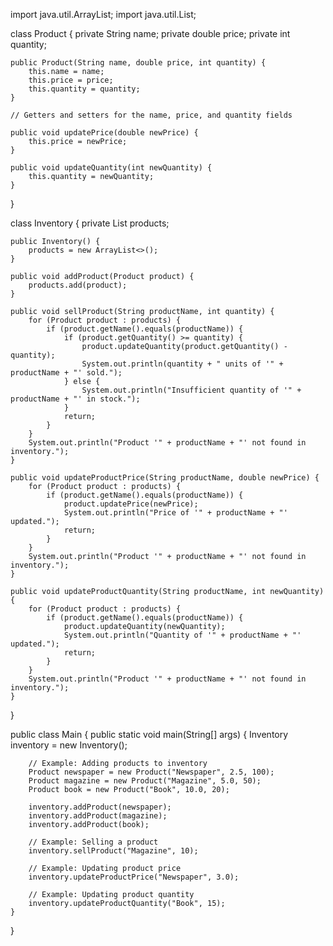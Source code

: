 import java.util.ArrayList;
import java.util.List;

class Product {
    private String name;
    private double price;
    private int quantity;

    public Product(String name, double price, int quantity) {
        this.name = name;
        this.price = price;
        this.quantity = quantity;
    }

    // Getters and setters for the name, price, and quantity fields

    public void updatePrice(double newPrice) {
        this.price = newPrice;
    }

    public void updateQuantity(int newQuantity) {
        this.quantity = newQuantity;
    }
}

class Inventory {
    private List<Product> products;

    public Inventory() {
        products = new ArrayList<>();
    }

    public void addProduct(Product product) {
        products.add(product);
    }

    public void sellProduct(String productName, int quantity) {
        for (Product product : products) {
            if (product.getName().equals(productName)) {
                if (product.getQuantity() >= quantity) {
                    product.updateQuantity(product.getQuantity() - quantity);
                    System.out.println(quantity + " units of '" + productName + "' sold.");
                } else {
                    System.out.println("Insufficient quantity of '" + productName + "' in stock.");
                }
                return;
            }
        }
        System.out.println("Product '" + productName + "' not found in inventory.");
    }

    public void updateProductPrice(String productName, double newPrice) {
        for (Product product : products) {
            if (product.getName().equals(productName)) {
                product.updatePrice(newPrice);
                System.out.println("Price of '" + productName + "' updated.");
                return;
            }
        }
        System.out.println("Product '" + productName + "' not found in inventory.");
    }

    public void updateProductQuantity(String productName, int newQuantity) {
        for (Product product : products) {
            if (product.getName().equals(productName)) {
                product.updateQuantity(newQuantity);
                System.out.println("Quantity of '" + productName + "' updated.");
                return;
            }
        }
        System.out.println("Product '" + productName + "' not found in inventory.");
    }
}

public class Main {
    public static void main(String[] args) {
        Inventory inventory = new Inventory();

        // Example: Adding products to inventory
        Product newspaper = new Product("Newspaper", 2.5, 100);
        Product magazine = new Product("Magazine", 5.0, 50);
        Product book = new Product("Book", 10.0, 20);

        inventory.addProduct(newspaper);
        inventory.addProduct(magazine);
        inventory.addProduct(book);

        // Example: Selling a product
        inventory.sellProduct("Magazine", 10);

        // Example: Updating product price
        inventory.updateProductPrice("Newspaper", 3.0);

        // Example: Updating product quantity
        inventory.updateProductQuantity("Book", 15);
    }
}
